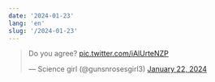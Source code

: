 ```yaml
---
date: '2024-01-23'
lang: 'en'
slug: '/2024-01-23'
---
```


<blockquote class="twitter-tweet">
<p lang="en" dir="ltr">
Do you agree? <a href="https://t.co/iAlUrteNZP">pic.twitter.com/iAlUrteNZP</a>
</p>
&mdash; Science girl (@gunsnrosesgirl3) <a href="https://twitter.com/gunsnrosesgirl3/status/1749404740100694228?ref_src=twsrc%5Etfw">January 22, 2024</a></blockquote>
